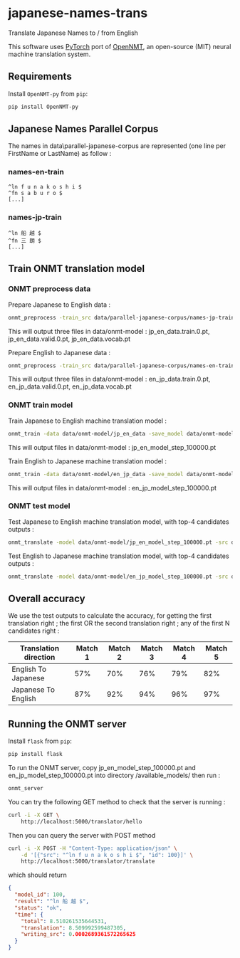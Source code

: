 # japanese-names-trans
Translate Japanese Names to / from English

This software uses [PyTorch](https://github.com/pytorch/pytorch)
port of [OpenNMT](https://github.com/OpenNMT/OpenNMT),
an open-source (MIT) neural machine translation system.


## Requirements

Install `OpenNMT-py` from `pip`:
```bash
pip install OpenNMT-py
```

## Japanese Names Parallel Corpus
The names in data\parallel-japanese-corpus are represented (one line per FirstName or LastName) as follow : 
### names-en-train
```
^ln f u n a k o s h i $
^fn s a b u r o $
[...]
```

### names-jp-train
```
^ln 船 越 $
^fn 三 朗 $
[...]
```

## Train ONMT translation model
### ONMT preprocess data
Prepare Japanese to English data :
```bash
onmt_preprocess -train_src data/parallel-japanese-corpus/names-jp-train.txt -train_tgt data/parallel-japanese-corpus/names-en-train.txt -valid_src data/parallel-japanese-corpus/names-jp-val.txt -valid_tgt data/parallel-japanese-corpus/names-en-val.txt -save_data data/onmt-model/jp_en_data
```

This will output three files in data/onmt-model : jp_en_data.train.0.pt, jp_en_data.valid.0.pt, jp_en_data.vocab.pt

Prepare English to Japanese data :
```bash
onmt_preprocess -train_src data/parallel-japanese-corpus/names-en-train.txt -train_tgt data/parallel-japanese-corpus/names-jp-train.txt -valid_src data/parallel-japanese-corpus/names-en-val.txt -valid_tgt data/parallel-japanese-corpus/names-jp-val.txt -save_data data/onmt-model/en_jp_data
```

This will output three files in data/onmt-model : en_jp_data.train.0.pt, en_jp_data.valid.0.pt, en_jp_data.vocab.pt

### ONMT train model
Train Japanese to English machine translation model :
```bash
onmt_train -data data/onmt-model/jp_en_data -save_model data/onmt-model/jp_en_model -world_size 1 -gpu_ranks 0
```

This will output files in data/onmt-model : jp_en_model_step_100000.pt

Train English to Japanese machine translation model :
```bash
onmt_train -data data/onmt-model/en_jp_data -save_model data/onmt-model/en_jp_model -world_size 1 -gpu_ranks 0
```

This will output files in data/onmt-model : en_jp_model_step_100000.pt

### ONMT test model
Test Japanese to English machine translation model, with top-4 candidates outputs :
```bash
onmt_translate -model data/onmt-model/jp_en_model_step_100000.pt -src data/parallel-japanese-corpus/names-jp-test.txt -output data/test/names-en-test-out.txt -replace_unk -n_best 3
```

Test English to Japanese machine translation model, with top-4 candidates outputs :
```bash
onmt_translate -model data/onmt-model/en_jp_model_step_100000.pt -src data/parallel-japanese-corpus/names-en-test.txt -output data/test/names-jp-test-out.txt -replace_unk -n_best 3
```

## Overall accuracy
We use the test outputs to calculate the accuracy, for getting the first translation right ; the first OR the second translation right ; any of the first N candidates right :

| Translation direction | Match 1 | Match 2 | Match 3 | Match 4 | Match 5 |
| ------------- | ------------- | ------------- | ------------- | ------------- | ------------- |
| English To Japanese  | 57%	|	70%	|	76% | 79% | 82% |
| Japanese To English  |  87%  |  92% |   94% | 96% | 97% |

## Running the ONMT server

Install `flask` from `pip`:
```bash
pip install flask
```

To run the ONMT server, copy jp_en_model_step_100000.pt and en_jp_model_step_100000.pt into directory /available_models/
then run :
```bash
onmt_server 
```

You can try the following GET method to check that the server is running :
```bash
curl -i -X GET \
    http://localhost:5000/translator/hello
```


Then you can query the server with POST method
```bash
curl -i -X POST -H "Content-Type: application/json" \
    -d '[{"src": "^ln f u n a k o s h i $", "id": 100}]' \
    http://localhost:5000/translator/translate
```
which should return 
```json
{
  "model_id": 100,
  "result": "^ln 船 越 $",
  "status": "ok",
  "time": {
    "total": 8.510261535644531,
    "translation": 8.509992599487305,
    "writing_src": 0.0002689361572265625
  }
}
```


